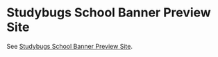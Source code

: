 Studybugs School Banner Preview Site
====================================

See [Studybugs School Banner Preview Site](http://sick0.github.io/sickly-school-preview/).
